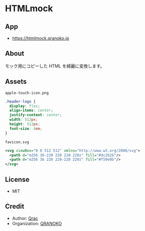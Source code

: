 # HTMLmock

## App

- https://htmlmock.qranoko.jp

## About

モック用にコピーした HTML を綺麗に変換します。

## Assets

`apple-touch-icon.png`

```css
.header-logo {
  display: flex;
  align-items: center;
  justify-content: center;
  width: 512px;
  height: 512px;
  font-size: 4em;
}
```

`favicon.svg`

```xml
<svg viewBox="0 0 512 512" xmlns="http://www.w3.org/2000/svg">
  <path d="m256 36-220 220 220 220z" fill="#dc2626"/>
  <path d="m256 36 220 220-220 220z" fill="#f59e0b"/>
</svg>
```

## License

- MIT

## Credit

- Author: [Qrac](https://qrac.jp)
- Organization: [QRANOKO](https://qranoko.jp)
